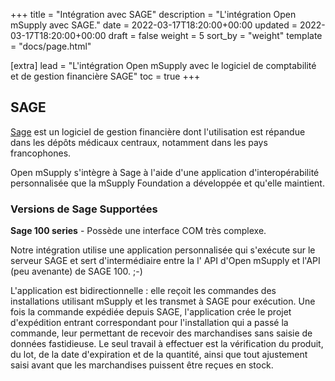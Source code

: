 +++
title = "Intégration avec SAGE"
description = "L'intégration Open mSupply avec SAGE."
date = 2022-03-17T18:20:00+00:00
updated = 2022-03-17T18:20:00+00:00
draft = false
weight = 5
sort_by = "weight"
template = "docs/page.html"

[extra]
lead = "L'intégration Open mSupply avec le logiciel de comptabilité et de gestion financière SAGE"
toc = true
+++

## SAGE
[Sage](https://www.sage.com) est un logiciel de gestion financière dont l'utilisation est répandue dans les dépôts médicaux centraux, notamment dans les pays francophones.

Open mSupply s'intègre à Sage à l'aide d'une application d'interopérabilité personnalisée que la mSupply Foundation a développée et qu'elle maintient.

### Versions de Sage Supportées
**Sage 100 series** - Possède une interface COM très complexe.

Notre intégration utilise une application personnalisée qui s'exécute sur le serveur SAGE et sert d'intermédiaire entre la l' API d'Open mSupply et l'API (peu avenante) de SAGE 100. ;-)

L'application est bidirectionnelle : elle reçoit les commandes des installations utilisant mSupply et les transmet à SAGE pour exécution. Une fois la commande expédiée depuis SAGE, l'application crée le projet d'expédition entrant correspondant pour l'installation qui a passé la commande, leur permettant de recevoir des marchandises sans saisie de données fastidieuse.
Le seul travail à effectuer est la vérification du produit, du lot, de la date d'expiration et de la quantité, ainsi que tout ajustement saisi avant que les marchandises puissent être reçues en stock.